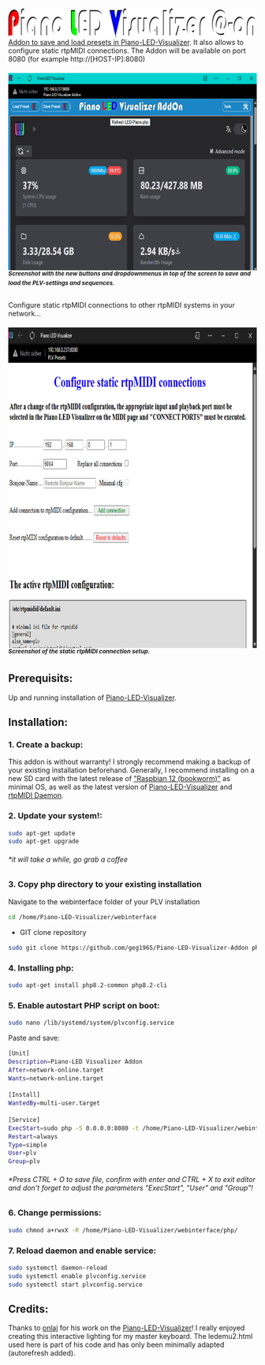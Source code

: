 # <a href="https://github.com/geg1965/Piano-LED-Visualizer-Addon"><img src="https://raw.githubusercontent.com/geg1965/Piano-LED-Visualizer-Addon/master/imgs/banner.png" align="left" height="60" width="100%" ><br/>
Addon to save and load presets in [Piano-LED-Visualizer](https://github.com/onlaj/Piano-LED-Visualizer). It also allows to configure static rtpMIDI connections. The Addon will be available on port 8080 (for example http://[HOST-IP]:8080)

##### <a href="[url](https://raw.githubusercontent.com/geg1965/Piano-LED-Visualizer-Addon/master/imgs/screenshot_1.png)"><img src="https://raw.githubusercontent.com/geg1965/Piano-LED-Visualizer-Addon/master/imgs/screenshot_1.png" align="left" height="400" width="100%" ></a><sup> Screenshot with the new buttons and dropdownmenus in top of the screen to save and load the PLV-settings and sequences. </sup>

Configure static rtpMIDI connections to other rtpMIDI systems in your network...

##### <a href="[url](https://raw.githubusercontent.com/geg1965/Piano-LED-Visualizer-Addon/master/imgs/screenshot_2.png)"><img src="https://raw.githubusercontent.com/geg1965/Piano-LED-Visualizer-Addon/master/imgs/screenshot_2.png" align="left" height="650" width="100%" ></a><sup> Screenshot of the static rtpMIDI connection setup. </sup>


## Prerequisits:

Up and running installation of [Piano-LED-Visualizer](https://github.com/onlaj/Piano-LED-Visualizer).

## Installation:

### 1. Create a backup:

This addon is without warranty! I strongly recommend making a backup of your existing installation beforehand. Generally, I recommend installing on a new SD card with the latest release of ["Raspbian 12 (bookworm)"](https://www.raspberrypi.com/software/) as minimal OS, as well as the latest version of [Piano-LED-Visualizer](https://github.com/onlaj/Piano-LED-Visualizer) and [rtpMIDI Daemon](https://github.com/davidmoreno/rtpmidid/releases).

### 2. Update your system!:

```bash
sudo apt-get update
sudo apt-get upgrade
```
###### *it will take a while, go grab a coffee

### 3. Copy php directory to your existing installation

Navigate to the webinterface folder of your PLV installation

```bash
cd /home/Piano-LED-Visualizer/webinterface
```

- GIT clone repository

```bash
sudo git clone https://github.com/geg1965/Piano-LED-Visualizer-Addon php
```

### 4. Installing php:
```bash
sudo apt-get install php8.2-common php8.2-cli
```
### 5. Enable autostart PHP script on boot:

```bash
sudo nano /lib/systemd/system/plvconfig.service
```

Paste and save:

```bash
[Unit]
Description=Piano-LED Visualizer Addon
After=network-online.target
Wants=network-online.target

[Install]
WantedBy=multi-user.target

[Service]
ExecStart=sudo php -S 0.0.0.0:8080 -t /home/Piano-LED-Visualizer/webinterface/php
Restart=always
Type=simple
User=plv
Group=plv
```
###### *Press CTRL + O to save file, confirm with enter and CTRL + X to exit editor and don't forget to adjust the parameters "ExecStart", "User" and "Group"! 

### 6. Change permissions:

```bash
sudo chmod a+rwxX -R /home/Piano-LED-Visualizer/webinterface/php/
```

### 7. Reload daemon and enable service:

```bash
sudo systemctl daemon-reload
sudo systemctl enable plvconfig.service
sudo systemctl start plvconfig.service
```

## Credits:

Thanks to [onlaj](https://github.com/onlaj) for his work on the [Piano-LED-Visualizer](https://github.com/onlaj/Piano-LED-Visualizer)! I really enjoyed creating this interactive lighting for my master keyboard. The ledemu2.html used here is part of his code and has only been minimally adapted (autorefresh added). 
